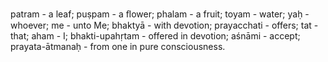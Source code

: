 patram - a leaf; puṣpam - a ﬂower; phalam - a fruit; toyam - water; yaḥ - whoever; me - unto Me; bhaktyā - with devotion; prayacchati - offers; tat - that; aham - I; bhakti-upahṛtam - offered in devotion; aśnāmi - accept; prayata-ātmanaḥ - from one in pure consciousness.
